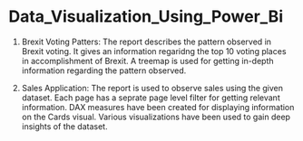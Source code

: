 # Data_Visualization_Using_Power_Bi

1. Brexit Voting Patters: The report describes the pattern observed in Brexit voting. It gives an information regaridng the top 10 voting places in accomplishment of Brexit. A treemap is used for getting in-depth information regarding the pattern observed.

2. Sales Application: The report is used to observe sales using the given dataset. Each page has a seprate page level filter for getting relevant information. DAX measures have been created for displaying information on the Cards visual. Various visualizations have been used to gain deep insights of the dataset.
